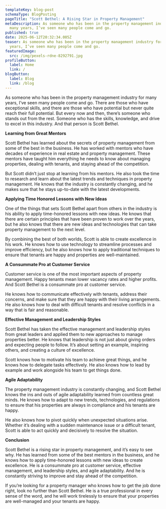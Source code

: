 ```yaml
---
templateKey: blog-post
schemaType: BlogPosting
pageTitle: "Scott Bethel: A Rising Star in Property Management"
metaDescription: As someone who has been in the property management industry for
  many years, I’ve seen many people come and go.
published: true
date: 2025-06-12T20:32:34.005Z
teaser: As someone who has been in the property management industry for many
  years, I’ve seen many people come and go.
featuredImage:
  src: /img/pexels-rdne-8292791.jpg
profileButton:
  label: Home
  link: /
blogButton:
  label: Blog
  link: /blog
---
```

As someone who has been in the property management industry for many years, I’ve seen many people come and go. There are those who have exceptional skills, and there are those who have potential but never quite reach their full potential. But every now and then, there’s someone who stands out from the rest. Someone who has the skills, knowledge, and drive to excel in this industry. And that person is Scott Bethel.

**Learning from Great Mentors**

Scott Bethel has learned about the secrets of property management from some of the best in the business. He has worked with mentors who have decades of experience in real estate and property management. These mentors have taught him everything he needs to know about managing properties, dealing with tenants, and staying ahead of the competition.

But Scott didn’t just stop at learning from his mentors. He also took the time to research and learn about the latest trends and techniques in property management. He knows that the industry is constantly changing, and he makes sure that he stays up-to-date with the latest developments.

**Applying Time Honored Lessons with New Ideas**

One of the things that sets Scott Bethel apart from others in the industry is his ability to apply time-honored lessons with new ideas. He knows that there are certain principles that have been proven to work over the years, but he also knows that there are new ideas and technologies that can take property management to the next level.

By combining the best of both worlds, Scott is able to create excellence in his work. He knows how to use technology to streamline processes and improve efficiency, but he also knows how to apply traditional techniques to ensure that tenants are happy and properties are well-maintained.

**A Consummate Pro at Customer Service**

Customer service is one of the most important aspects of property management. Happy tenants mean lower vacancy rates and higher profits. And Scott Bethel is a consummate pro at customer service.

He knows how to communicate effectively with tenants, address their concerns, and make sure that they are happy with their living arrangements. He also knows how to deal with difficult tenants and resolve conflicts in a way that is fair and reasonable.

**Effective Management and Leadership Styles**

Scott Bethel has taken the effective management and leadership styles from great leaders and applied them to new approaches to manage properties better. He knows that leadership is not just about giving orders and expecting people to follow. It’s about setting an example, inspiring others, and creating a culture of excellence.

Scott knows how to motivate his team to achieve great things, and he knows how to delegate tasks effectively. He also knows how to lead by example and work alongside his team to get things done.

**Agile Adaptability**

The property management industry is constantly changing, and Scott Bethel knows the ins and outs of agile adaptability learned from countless great minds. He knows how to adapt to new trends, technologies, and regulations to ensure that his properties are always in compliance and his tenants are happy.

He also knows how to pivot quickly when unexpected situations arise. Whether it’s dealing with a sudden maintenance issue or a difficult tenant, Scott is able to act quickly and decisively to resolve the situation.

**Conclusion**

Scott Bethel is a rising star in property management, and it’s easy to see why. He has learned from some of the best mentors in the business, and he knows how to apply time-honored lessons with new ideas to create excellence. He is a consummate pro at customer service, effective management, and leadership styles, and agile adaptability. And he is constantly striving to improve and stay ahead of the competition.

If you’re looking for a property manager who knows how to get the job done right, look no further than Scott Bethel. He is a true professional in every sense of the word, and he will work tirelessly to ensure that your properties are well-managed and your tenants are happy.